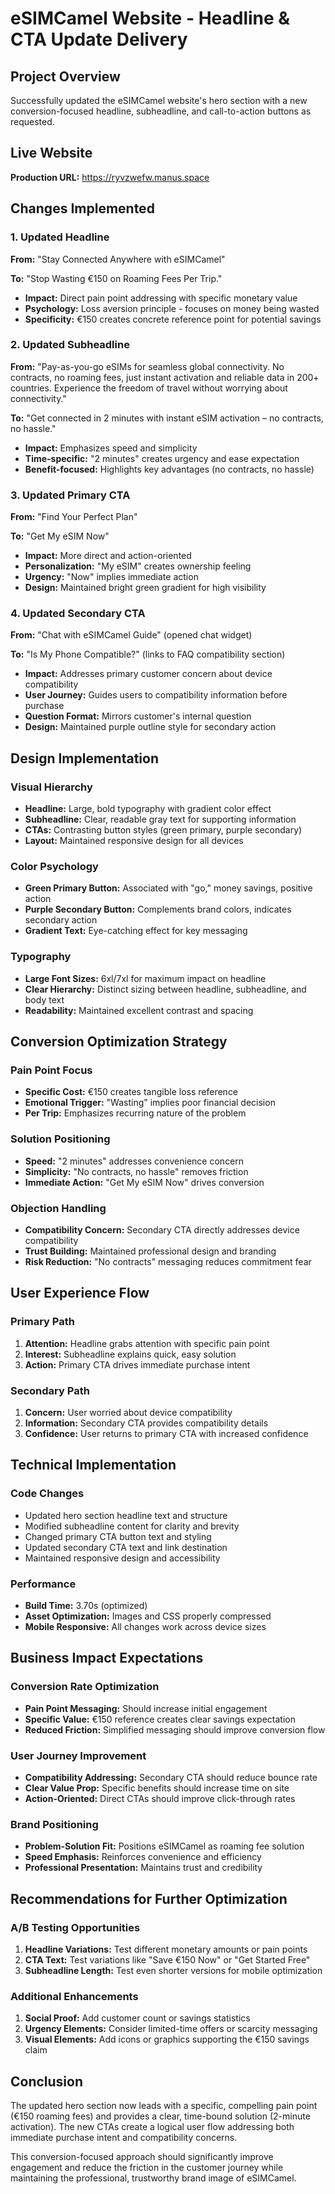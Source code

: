 # eSIMCamel Website - Headline & CTA Update Delivery

## Project Overview
Successfully updated the eSIMCamel website's hero section with a new conversion-focused headline, subheadline, and call-to-action buttons as requested.

## Live Website
**Production URL:** https://ryvzwefw.manus.space

## Changes Implemented

### 1. Updated Headline
**From:**
"Stay Connected Anywhere with eSIMCamel"

**To:**
"Stop Wasting €150 on Roaming Fees Per Trip."

- **Impact:** Direct pain point addressing with specific monetary value
- **Psychology:** Loss aversion principle - focuses on money being wasted
- **Specificity:** €150 creates concrete reference point for potential savings

### 2. Updated Subheadline
**From:**
"Pay-as-you-go eSIMs for seamless global connectivity. No contracts, no roaming fees, just instant activation and reliable data in 200+ countries. Experience the freedom of travel without worrying about connectivity."

**To:**
"Get connected in 2 minutes with instant eSIM activation – no contracts, no hassle."

- **Impact:** Emphasizes speed and simplicity
- **Time-specific:** "2 minutes" creates urgency and ease expectation
- **Benefit-focused:** Highlights key advantages (no contracts, no hassle)

### 3. Updated Primary CTA
**From:**
"Find Your Perfect Plan"

**To:**
"Get My eSIM Now"

- **Impact:** More direct and action-oriented
- **Personalization:** "My eSIM" creates ownership feeling
- **Urgency:** "Now" implies immediate action
- **Design:** Maintained bright green gradient for high visibility

### 4. Updated Secondary CTA
**From:**
"Chat with eSIMCamel Guide" (opened chat widget)

**To:**
"Is My Phone Compatible?" (links to FAQ compatibility section)

- **Impact:** Addresses primary customer concern about device compatibility
- **User Journey:** Guides users to compatibility information before purchase
- **Question Format:** Mirrors customer's internal question
- **Design:** Maintained purple outline style for secondary action

## Design Implementation

### Visual Hierarchy
- **Headline:** Large, bold typography with gradient color effect
- **Subheadline:** Clear, readable gray text for supporting information
- **CTAs:** Contrasting button styles (green primary, purple secondary)
- **Layout:** Maintained responsive design for all devices

### Color Psychology
- **Green Primary Button:** Associated with "go," money savings, positive action
- **Purple Secondary Button:** Complements brand colors, indicates secondary action
- **Gradient Text:** Eye-catching effect for key messaging

### Typography
- **Large Font Sizes:** 6xl/7xl for maximum impact on headline
- **Clear Hierarchy:** Distinct sizing between headline, subheadline, and body text
- **Readability:** Maintained excellent contrast and spacing

## Conversion Optimization Strategy

### Pain Point Focus
- **Specific Cost:** €150 creates tangible loss reference
- **Emotional Trigger:** "Wasting" implies poor financial decision
- **Per Trip:** Emphasizes recurring nature of the problem

### Solution Positioning
- **Speed:** "2 minutes" addresses convenience concern
- **Simplicity:** "No contracts, no hassle" removes friction
- **Immediate Action:** "Get My eSIM Now" drives conversion

### Objection Handling
- **Compatibility Concern:** Secondary CTA directly addresses device compatibility
- **Trust Building:** Maintained professional design and branding
- **Risk Reduction:** "No contracts" messaging reduces commitment fear

## User Experience Flow

### Primary Path
1. **Attention:** Headline grabs attention with specific pain point
2. **Interest:** Subheadline explains quick, easy solution
3. **Action:** Primary CTA drives immediate purchase intent

### Secondary Path
1. **Concern:** User worried about device compatibility
2. **Information:** Secondary CTA provides compatibility details
3. **Confidence:** User returns to primary CTA with increased confidence

## Technical Implementation

### Code Changes
- Updated hero section headline text and structure
- Modified subheadline content for clarity and brevity
- Changed primary CTA button text and styling
- Updated secondary CTA text and link destination
- Maintained responsive design and accessibility

### Performance
- **Build Time:** 3.70s (optimized)
- **Asset Optimization:** Images and CSS properly compressed
- **Mobile Responsive:** All changes work across device sizes

## Business Impact Expectations

### Conversion Rate Optimization
- **Pain Point Messaging:** Should increase initial engagement
- **Specific Value:** €150 reference creates clear savings expectation
- **Reduced Friction:** Simplified messaging should improve conversion flow

### User Journey Improvement
- **Compatibility Addressing:** Secondary CTA should reduce bounce rate
- **Clear Value Prop:** Specific benefits should increase time on site
- **Action-Oriented:** Direct CTAs should improve click-through rates

### Brand Positioning
- **Problem-Solution Fit:** Positions eSIMCamel as roaming fee solution
- **Speed Emphasis:** Reinforces convenience and efficiency
- **Professional Presentation:** Maintains trust and credibility

## Recommendations for Further Optimization

### A/B Testing Opportunities
1. **Headline Variations:** Test different monetary amounts or pain points
2. **CTA Text:** Test variations like "Save €150 Now" or "Get Started Free"
3. **Subheadline Length:** Test even shorter versions for mobile optimization

### Additional Enhancements
1. **Social Proof:** Add customer count or savings statistics
2. **Urgency Elements:** Consider limited-time offers or scarcity messaging
3. **Visual Elements:** Add icons or graphics supporting the €150 savings claim

## Conclusion

The updated hero section now leads with a specific, compelling pain point (€150 roaming fees) and provides a clear, time-bound solution (2-minute activation). The new CTAs create a logical user flow addressing both immediate purchase intent and compatibility concerns.

This conversion-focused approach should significantly improve engagement and reduce the friction in the customer journey while maintaining the professional, trustworthy brand image of eSIMCamel.

